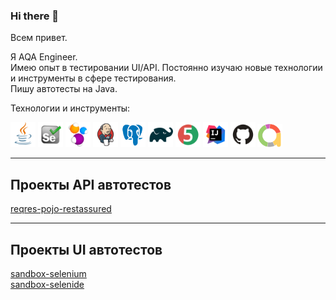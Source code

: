 ### Hi there 👋

<!--
**AlexSimonov87/AlexSimonov87** is a ✨ _special_ ✨ repository because its `README.md` (this file) appears on your GitHub profile.

Here are some ideas to get you started:

- 🔭 I’m currently working on ...
- 🌱 I’m currently learning ...
- 👯 I’m looking to collaborate on ...
- 🤔 I’m looking for help with ...
- 💬 Ask me about ...
- 📫 How to reach me: ...
- 😄 Pronouns: ...
- ⚡ Fun fact: ...
-->

Всем привет.   
 
Я AQA Engineer.       
Имею опыт в тестировании UI/API. Постоянно изучаю новые технологии и инструменты в сфере тестирования.   
Пишу автотесты на Java.  

Технологии и инструменты:

<code><img src="media_git/logo/Java.svg" width="40"/></code>
<code><img src="media_git/logo/Selenium.svg" width="40"/></code>
<code><img src="media_git/logo/selenide-logo.svg" width="40"/></code>
<code><img src="media_git/logo/Jenkins.svg" width="40"/></code>
<code><img src="media_git/logo/postgresql.svg" width="40"/></code>
<code><img src="media_git/logo/Gradle.svg" width="40"/></code>
<code><img src="media_git/logo/junit5.svg" width="40"/></code>
<code><img src="media_git/logo/Intelij_IDEA.svg" width="40"/></code>
<code><img src="media_git/logo/Github.svg" width="40"/></code>
<code><img src="media_git/logo/Allure-logo.svg" width="40"/></code>

------------------------
**Проекты API автотестов**
------------------------
[reqres-pojo-restassured](https://github.com/AlexSimonov87/qa-project-reqres-pojo-restassured)

------------------------
**Проекты UI автотестов**
------------------------
[sandbox-selenium](https://github.com/AlexSimonov87/qa-project-sandbox-selenium)      
[sandbox-selenide](https://github.com/AlexSimonov87/qa-project-sandbox-selenide)

